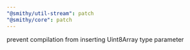 ```yaml
---
"@smithy/util-stream": patch
"@smithy/core": patch
---
```


prevent compilation from inserting Uint8Array type parameter
